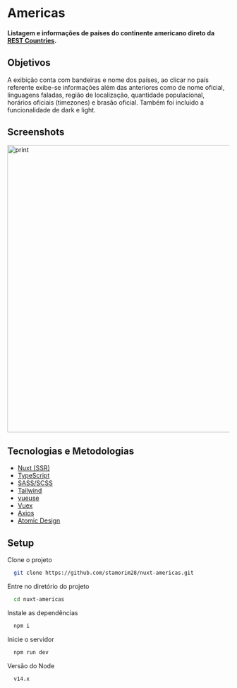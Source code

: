 
# Americas

#### Listagem e informações de países do continente americano direto da [REST Countries](https://restcountries.com/).


## Objetivos

A exibição conta com bandeiras e nome dos países, ao clicar no país referente exibe-se informações além das anteriores como de nome oficial, linguagens faladas, região de localização, quantidade populacional, horários oficiais (timezones) e brasão oficial. Também foi incluido a funcionalidade de dark e light.


## Screenshots

<img width="650" src="https://raw.githubusercontent.com/stamorim28/nuxt-americas/master/pictures/print_1.png" alt="print"/>


## Tecnologias e Metodologias

- [Nuxt (SSR)](https://nuxtjs.org/)
- [TypeScript](https://www.typescriptlang.org/)
- [SASS/SCSS](https://sass-lang.com/)
- [Tailwind](https://tailwindcss.com/)
- [vueuse](https://vueuse.org/)
- [Vuex](https://vuex.vuejs.org/)
- [Axios](https://axios-http.com/ptbr/)
- [Atomic Design](https://atomicdesign.bradfrost.com/chapter-2/)


## Setup

Clone o projeto

```bash
  git clone https://github.com/stamorim28/nuxt-americas.git
```

Entre no diretório do projeto

```bash
  cd nuxt-americas
```

Instale as dependências

```bash
  npm i
```

Inicie o servidor

```bash
  npm run dev
```

Versão do Node

```bash
  v14.x
```

